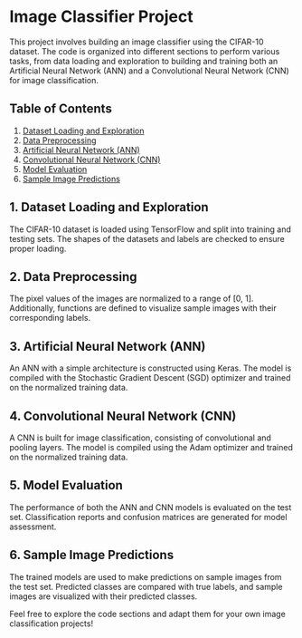 # Image Classifier Project 

This project involves building an image classifier using the CIFAR-10 dataset. The code is organized into different sections to perform various tasks, from data loading and exploration to building and training both an Artificial Neural Network (ANN) and a Convolutional Neural Network (CNN) for image classification.

## Table of Contents

1. [Dataset Loading and Exploration](#dataset-loading-and-exploration)
2. [Data Preprocessing](#data-preprocessing)
3. [Artificial Neural Network (ANN)](#artificial-neural-network-ann)
4. [Convolutional Neural Network (CNN)](#convolutional-neural-network-cnn)
5. [Model Evaluation](#model-evaluation)
6. [Sample Image Predictions](#sample-image-predictions)

## 1. Dataset Loading and Exploration

The CIFAR-10 dataset is loaded using TensorFlow and split into training and testing sets. The shapes of the datasets and labels are checked to ensure proper loading.

## 2. Data Preprocessing

The pixel values of the images are normalized to a range of [0, 1]. Additionally, functions are defined to visualize sample images with their corresponding labels.

## 3. Artificial Neural Network (ANN)

An ANN with a simple architecture is constructed using Keras. The model is compiled with the Stochastic Gradient Descent (SGD) optimizer and trained on the normalized training data.

## 4. Convolutional Neural Network (CNN)

A CNN is built for image classification, consisting of convolutional and pooling layers. The model is compiled using the Adam optimizer and trained on the normalized training data.

## 5. Model Evaluation

The performance of both the ANN and CNN models is evaluated on the test set. Classification reports and confusion matrices are generated for model assessment.

## 6. Sample Image Predictions

The trained models are used to make predictions on sample images from the test set. Predicted classes are compared with true labels, and sample images are visualized with their predicted classes.

Feel free to explore the code sections and adapt them for your own image classification projects!

